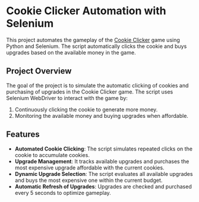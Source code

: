 # Cookie Clicker Automation with Selenium

This project automates the gameplay of the [Cookie Clicker](https://orteil.dashnet.org/experiments/cookie/) game using Python and Selenium. The script automatically clicks the cookie and buys upgrades based on the available money in the game.

## Project Overview

The goal of the project is to simulate the automatic clicking of cookies and purchasing of upgrades in the Cookie Clicker game. The script uses Selenium WebDriver to interact with the game by:

1. Continuously clicking the cookie to generate more money.
2. Monitoring the available money and buying upgrades when affordable.

## Features

- **Automated Cookie Clicking**: The script simulates repeated clicks on the cookie to accumulate cookies.
- **Upgrade Management**: It tracks available upgrades and purchases the most expensive upgrade affordable with the current cookies.
- **Dynamic Upgrade Selection**: The script evaluates all available upgrades and buys the most expensive one within the current budget.
- **Automatic Refresh of Upgrades**: Upgrades are checked and purchased every 5 seconds to optimize gameplay.
